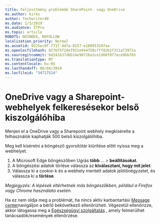```yaml
---
title: Teljesítmény problémák SharePoint- vagy OneDrive
ms.author: kirks
author: Techwriter40
ms.date: 1/3/2019
ms.audience: ITPro
ms.topic: article
ROBOTS: NOINDEX, NOFOLLOW
localization_priority: Normal
ms.assetid: 9225ec0f-771f-4d7a-8157-e188953107aa
ms.openlocfilehash: 8276f5f29ef931e944759cfff82b2f311a73972a
ms.sourcegitcommit: 6d341637dbb14e90726a1ce1d68f077ace9bb765
ms.translationtype: MT
ms.contentlocale: hu-HU
ms.lasthandoff: 06/04/2019
ms.locfileid: "34717524"
---
```

# <a name="internal-server-error-when-navigating-to-sharepoint-or-onedrive-sites"></a>OneDrive vagy a Sharepoint-webhelyek felkeresésekor belső kiszolgálóhiba

<p><span style="mso-bidi-font-family: Calibri; mso-bidi-theme-font: minor-latin;">Menjen el a OneDrive vagy a Sharepoint webhely megkísérelte a felhasználók kaphatják 500 belső kiszolgálóhiba.</span></p> <p><span style="mso-bidi-font-family: Calibri; mso-bidi-theme-font: minor-latin;">Meg kell kísérelni a böngésző gyorsítótár kiürítése előtt nyissa meg a webhelyet.</span></p> <ol> <li><span style="mso-bidi-font-family: Calibri; mso-bidi-theme-font: minor-latin;">A Microsoft Edge böngészőben Ugrás <strong>több</strong> &hellip; &gt; <strong>beállításokat</strong>.</span></li> <li><span style="mso-bidi-font-family: Calibri; mso-bidi-theme-font: minor-latin;">A böngészési adatok törlése válassza az <strong>kiválasztani, hogy mit jelet</strong>.</span></li> <li><span style="mso-bidi-font-family: Calibri; mso-bidi-theme-font: minor-latin;">Válassza ki a cookie-k és a webhely mentett adatok jelölőnégyzetet, és válassza ki a <strong>törlése</strong>.</span></li> </ol> <p><em style="mso-bidi-font-style: normal;"><span style="mso-bidi-font-family: Calibri; mso-bidi-theme-font: minor-latin;">Megjegyzés: A lépések eltérhetnek más böngészőkben, például a Firefox vagy Chrome használata esetén.</span></em></p> <p><span style="mso-bidi-font-family: Calibri; mso-bidi-theme-font: minor-latin;">Ha ez nem oldja meg a problémát, ha nincs aktív karbantartási <a href="https://portal.office.com/adminportal/home#/MessageCenter">Message center</a>navigáljon a bérlő bekövetkező ellenőrizheti. Végezetül ellenőrizze, akkor látogassa meg a <a href="https://portal.office.com/adminportal/home#/servicehealth">Egészségügyi szolgáltatás</a> , amely felmerülhet tanácsadók/események ellenőrzése.</span></p>

